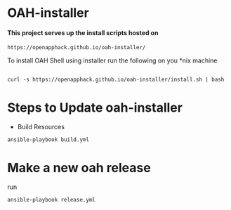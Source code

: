 # OAH-installer

#### This project serves up the install scripts hosted on

```
https://openapphack.github.io/oah-installer/

```

To install OAH Shell using installer run the following on you *nix machine

```

curl -s https://openapphack.github.io/oah-installer/install.sh | bash

```


# Steps to Update oah-installer

- Build Resources
```
ansible-playbook build.yml

```


# Make a new oah release

run

```
ansible-playbook release.yml

```
